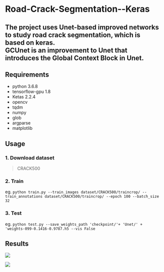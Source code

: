 # Road-Crack-Segmentation--Keras
The project uses Unet-based improved networks to study road crack segmentation, which is based on keras.  
GCUnet is an improvement to Unet that introduces the Global Context Block in Unet.  
----  
## Requirements  
- python 3.6.8  
- tensorflow-gpu 1.8 
- Ketas 2.2.4
- opencv  
- tqdm  
- numpy  
- glob  
- argparse  
- matplotlib  

## Usage  
### 1. Download dataset  
> CRACK500  
  
### 2. Train  
  eg. `python train.py --train_images dataset/CRACK500/traincrop/ --train_annotations dataset/CRACK500/traincrop/ --epoch 100 --batch_size 32`  

### 3. Test  
  eg. `python test.py --save_weights_path 'checkpoint/'+ 'Unet/' + 'weights-099-0.1416-0.9787.h5 --vis False`  
  
## Results 
![](https://github.com/TachibanaYoshino/Road-Crack-Segmentation--Keras/blob/master/result.png)  

![](https://github.com/TachibanaYoshino/Road-Crack-Segmentation--Keras/blob/master/Unet_predict/20160222_081839_641_721.jpg)  



